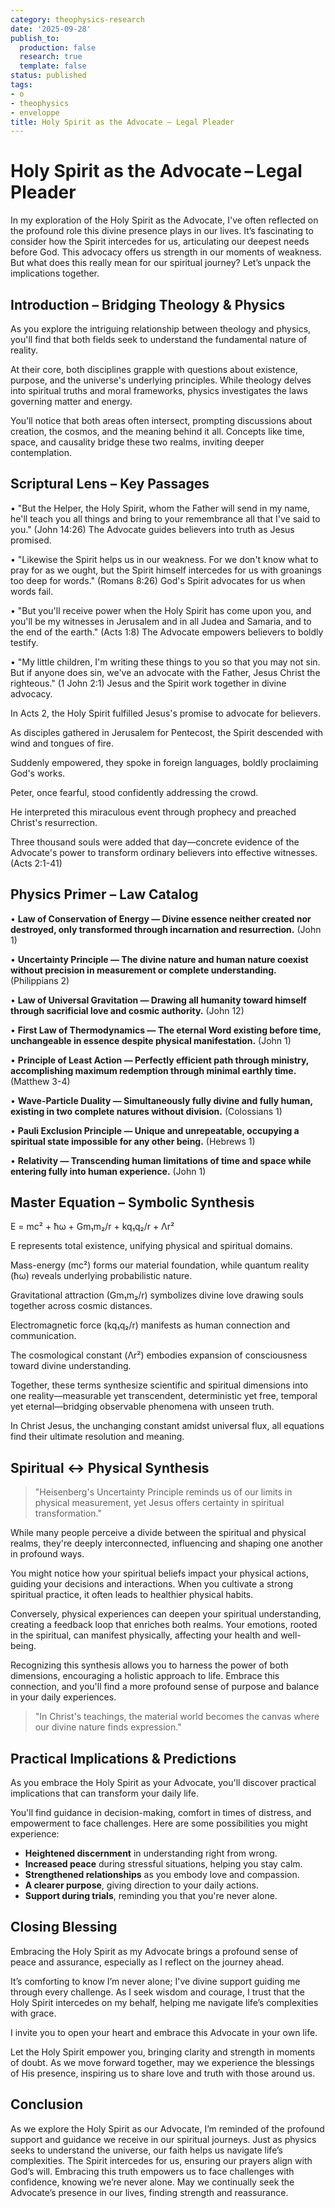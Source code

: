 ```yaml
---
category: theophysics-research
date: '2025-09-28'
publish_to:
  production: false
  research: true
  template: false
status: published
tags:
- o
- theophysics
- enveloppe
title: Holy Spirit as the Advocate – Legal Pleader
---
```

   
# Holy Spirit as the Advocate – Legal Pleader   
   
In my exploration of the Holy Spirit as the Advocate, I've often reflected on the profound role this divine presence plays in our lives. It’s fascinating to consider how the Spirit intercedes for us, articulating our deepest needs before God. This advocacy offers us strength in our moments of weakness. But what does this really mean for our spiritual journey? Let’s unpack the implications together.   
   
## Introduction – Bridging Theology & Physics   
   
As you explore the intriguing relationship between theology and physics, you'll find that both fields seek to understand the fundamental nature of reality.   
   
At their core, both disciplines grapple with questions about existence, purpose, and the universe's underlying principles. While theology delves into spiritual truths and moral frameworks, physics investigates the laws governing matter and energy.   
   
You’ll notice that both areas often intersect, prompting discussions about creation, the cosmos, and the meaning behind it all. Concepts like time, space, and causality bridge these two realms, inviting deeper contemplation.   
   
## Scriptural Lens – Key Passages   
   
• "But the Helper, the Holy Spirit, whom the Father will send in my name, he'll teach you all things and bring to your remembrance all that I've said to you." (John 14:26) The Advocate guides believers into truth as Jesus promised.   
   
• "Likewise the Spirit helps us in our weakness. For we don't know what to pray for as we ought, but the Spirit himself intercedes for us with groanings too deep for words." (Romans 8:26) God's Spirit advocates for us when words fail.   
   
• "But you'll receive power when the Holy Spirit has come upon you, and you'll be my witnesses in Jerusalem and in all Judea and Samaria, and to the end of the earth." (Acts 1:8) The Advocate empowers believers to boldly testify.   
   
• "My little children, I'm writing these things to you so that you may not sin. But if anyone does sin, we've an advocate with the Father, Jesus Christ the righteous." (1 John 2:1) Jesus and the Spirit work together in divine advocacy.   
   
In Acts 2, the Holy Spirit fulfilled Jesus's promise to advocate for believers.   
   
As disciples gathered in Jerusalem for Pentecost, the Spirit descended with wind and tongues of fire.   
   
Suddenly empowered, they spoke in foreign languages, boldly proclaiming God's works.   
   
Peter, once fearful, stood confidently addressing the crowd.   
   
He interpreted this miraculous event through prophecy and preached Christ's resurrection.   
   
Three thousand souls were added that day—concrete evidence of the Advocate's power to transform ordinary believers into effective witnesses. (Acts 2:1-41)   
   
## Physics Primer – Law Catalog   
   
• **Law of Conservation of Energy — Divine essence neither created nor destroyed, only transformed through incarnation and resurrection.** (John 1)   
   
• **Uncertainty Principle — The divine nature and human nature coexist without precision in measurement or complete understanding.** (Philippians 2)   
   
• **Law of Universal Gravitation — Drawing all humanity toward himself through sacrificial love and cosmic authority.** (John 12)   
   
• **First Law of Thermodynamics — The eternal Word existing before time, unchangeable in essence despite physical manifestation.** (John 1)   
   
• **Principle of Least Action — Perfectly efficient path through ministry, accomplishing maximum redemption through minimal earthly time.** (Matthew 3-4)   
   
• **Wave-Particle Duality — Simultaneously fully divine and fully human, existing in two complete natures without division.** (Colossians 1)   
   
• **Pauli Exclusion Principle — Unique and unrepeatable, occupying a spiritual state impossible for any other being.** (Hebrews 1)   
   
• **Relativity — Transcending human limitations of time and space while entering fully into human experience.** (John 1)   
   
## Master Equation – Symbolic Synthesis   
   
E = mc² + ħω + Gm₁m₂/r + kq₁q₂/r + Λr²   
   
E represents total existence, unifying physical and spiritual domains.   
   
Mass-energy (mc²) forms our material foundation, while quantum reality (ħω) reveals underlying probabilistic nature.   
   
Gravitational attraction (Gm₁m₂/r) symbolizes divine love drawing souls together across cosmic distances.   
   
Electromagnetic force (kq₁q₂/r) manifests as human connection and communication.   
   
The cosmological constant (Λr²) embodies expansion of consciousness toward divine understanding.   
   
Together, these terms synthesize scientific and spiritual dimensions into one reality—measurable yet transcendent, deterministic yet free, temporal yet eternal—bridging observable phenomena with unseen truth.   
   
In Christ Jesus, the unchanging constant amidst universal flux, all equations find their ultimate resolution and meaning.   
   
## Spiritual ↔ Physical Synthesis   
   
> "Heisenberg's Uncertainty Principle reminds us of our limits in physical measurement, yet Jesus offers certainty in spiritual transformation."   
   
While many people perceive a divide between the spiritual and physical realms, they're deeply interconnected, influencing and shaping one another in profound ways.   
   
You might notice how your spiritual beliefs impact your physical actions, guiding your decisions and interactions. When you cultivate a strong spiritual practice, it often leads to healthier physical habits.   
   
Conversely, physical experiences can deepen your spiritual understanding, creating a feedback loop that enriches both realms. Your emotions, rooted in the spiritual, can manifest physically, affecting your health and well-being.   
   
Recognizing this synthesis allows you to harness the power of both dimensions, encouraging a holistic approach to life. Embrace this connection, and you'll find a more profound sense of purpose and balance in your daily experiences.   
   
> "In Christ's teachings, the material world becomes the canvas where our divine nature finds expression."   
   
## Practical Implications & Predictions   
   
As you embrace the Holy Spirit as your Advocate, you'll discover practical implications that can transform your daily life.   
   
You'll find guidance in decision-making, comfort in times of distress, and empowerment to face challenges. Here are some possibilities you might experience:   
   
   
- **Heightened discernment** in understanding right from wrong.   
- **Increased peace** during stressful situations, helping you stay calm.   
- **Strengthened relationships** as you embody love and compassion.   
- **A clearer purpose**, giving direction to your daily actions.   
- **Support during trials**, reminding you that you're never alone.   
   
## Closing Blessing   
   
Embracing the Holy Spirit as my Advocate brings a profound sense of peace and assurance, especially as I reflect on the journey ahead.   
   
It’s comforting to know I’m never alone; I've divine support guiding me through every challenge. As I seek wisdom and courage, I trust that the Holy Spirit intercedes on my behalf, helping me navigate life’s complexities with grace.   
   
I invite you to open your heart and embrace this Advocate in your own life.   
   
Let the Holy Spirit empower you, bringing clarity and strength in moments of doubt. As we move forward together, may we experience the blessings of His presence, inspiring us to share love and truth with those around us.   
   
## Conclusion   
   
As we explore the Holy Spirit as our Advocate, I’m reminded of the profound support and guidance we receive in our spiritual journeys. Just as physics seeks to understand the universe, our faith helps us navigate life’s complexities. The Spirit intercedes for us, ensuring our prayers align with God’s will. Embracing this truth empowers us to face challenges with confidence, knowing we’re never alone. May we continually seek the Advocate’s presence in our lives, finding strength and reassurance.